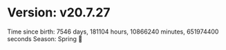 # Version: v20.7.27
Time since birth: 7546 days, 181104 hours, 10866240 minutes, 651974400 seconds
Season: Spring 🌸
